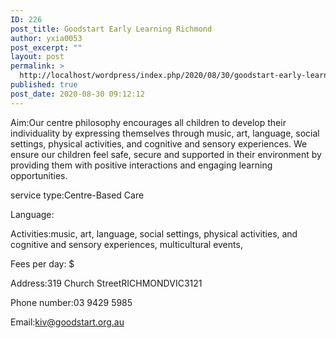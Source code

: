 ```yaml
---
ID: 226
post_title: Goodstart Early Learning Richmond
author: yxia0053
post_excerpt: ""
layout: post
permalink: >
  http://localhost/wordpress/index.php/2020/08/30/goodstart-early-learning-richmond/
published: true
post_date: 2020-08-30 09:12:12
---
```

Aim:Our centre philosophy encourages all children to develop their individuality by expressing themselves through music, art, language, social settings, physical activities, and cognitive and sensory experiences. We ensure our children feel safe, secure and supported in their environment by providing them with positive interactions and engaging learning opportunities.

service type:Centre-Based Care

Language:

Activities:music, art, language, social settings, physical activities, and cognitive and sensory experiences, multicultural events,

Fees per day: $

Address:319 Church StreetRICHMONDVIC3121

Phone number:03 9429 5985

Email:kiv@goodstart.org.au
